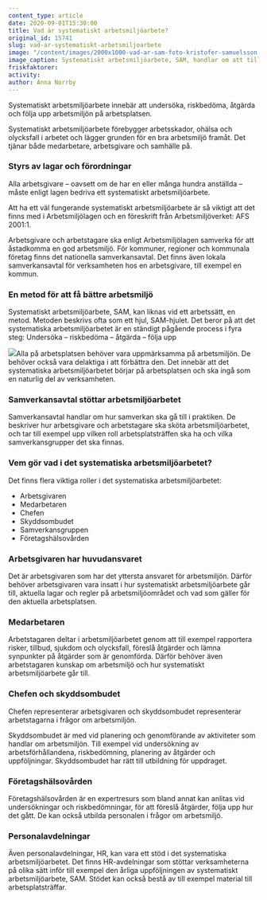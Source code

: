 ```yaml
---
content_type: article
date: 2020-09-01T15:30:00
title: Vad är systematiskt arbetsmiljöarbete?
original_id: 15741
slug: vad-ar-systematiskt-arbetsmiljoarbete
image: "/content/images/2000x1000-vad-ar-sam-foto-kristofer-samuelsson.jpg"
image_caption: Systematiskt arbetsmiljöarbete, SAM, handlar om att tillsammans undersöka arbetsmiljön och bedöma riskerna. När riskerna är åtgärdade börjar arbetet om igen.
friskfaktorer:
activity:
author: Anna Norrby
---
```


Systematiskt arbetsmiljöarbete innebär att undersöka, riskbedöma, åtgärda och följa upp arbetsmiljön på arbetsplatsen.

Systematiskt arbetsmiljöarbete förebygger arbetsskador, ohälsa och olycksfall i arbetet och lägger grunden för en bra arbetsmiljö framåt. Det tjänar både medarbetare, arbetsgivare och samhälle på.

### Styrs av lagar och förordningar

Alla arbetsgivare – oavsett om de har en eller många hundra anställda – måste enligt lagen bedriva ett systematiskt arbetsmiljöarbete.

Att ha ett väl fungerande systematiskt arbetsmiljöarbete är så viktigt att det finns med i Arbetsmiljölagen och en föreskrift från Arbetsmiljöverket: AFS 2001:1.

Arbetsgivare och arbetstagare ska enligt Arbetsmiljölagen samverka för att åstadkomma en god arbetsmiljö. För kommuner, regioner och kommunala företag finns det nationella samverkansavtal. Det finns även lokala samverkansavtal för verksamheten hos en arbetsgivare, till exempel en kommun.

### En metod för att få bättre arbetsmiljö

Systematiskt arbetsmiljöarbete, SAM, kan liknas vid ett arbetssätt, en metod. Metoden beskrivs ofta som ett hjul, SAM-hjulet. Det beror på att det systematiska arbetsmiljöarbetet är en ständigt pågående process i fyra steg: Undersöka – riskbedöma – åtgärda – följa upp

[![](https://www.suntarbetsliv.se/wp-content/uploads/2020/09/0-SAM-hjul-e1600347905731.png)](https://www.suntarbetsliv.se/wp-content/uploads/2020/09/0-SAM-hjul-e1600347905731.png)Alla på arbetsplatsen behöver vara uppmärksamma på arbetsmiljön. De behöver också vara delaktiga i att förbättra den. Det innebär att det systematiska arbetsmiljöarbetet börjar på arbetsplatsen och ska ingå som en naturlig del av verksamheten.

### Samverkansavtal stöttar arbetsmiljöarbetet

Samverkansavtal handlar om hur samverkan ska gå till i praktiken. De beskriver hur arbetsgivare och arbetstagare ska sköta arbetsmiljöarbetet, och tar till exempel upp vilken roll arbetsplatsträffen ska ha och vilka samverkansgrupper det ska finnas.

### Vem gör vad i det systematiska arbetsmiljöarbetet?

Det finns flera viktiga roller i det systematiska arbetsmiljöarbetet:

- Arbetsgivaren
- Medarbetaren
- Chefen
- Skyddsombudet
- Samverkansgruppen
- Företagshälsovården

### Arbetsgivaren har huvudansvaret

Det är arbetsgivaren som har det yttersta ansvaret för arbetsmiljön. Därför behöver arbetsgivaren vara insatt i hur systematiskt arbetsmiljöarbete går till, aktuella lagar och regler på arbetsmiljöområdet och vad som gäller för den aktuella arbetsplatsen.

### Medarbetaren

Arbetstagaren deltar i arbetsmiljöarbetet genom att till exempel rapportera risker, tillbud, sjukdom och olycksfall, föreslå åtgärder och lämna synpunkter på åtgärder som är genomförda. Därför behöver även arbetstagaren kunskap om arbetsmiljö och hur systematiskt arbetsmiljöarbete går till.

### Chefen och skyddsombudet

Chefen representerar arbetsgivaren och skyddsombudet representerar arbetstagarna i frågor om arbetsmiljön.

Skyddsombudet är med vid planering och genomförande av aktiviteter som handlar om arbetsmiljön. Till exempel vid undersökning av arbetsförhållandena, riskbedömning, planering av åtgärder och uppföljningar. Skyddsombudet har rätt till utbildning för uppdraget.

### Företagshälsovården

Företagshälsovården är en expertresurs som bland annat kan anlitas vid undersökningar och riskbedömningar, för att föreslå åtgärder, följa upp hur det gått. De kan också utbilda personalen i frågor om arbetsmiljö.

### Personalavdelningar

Även personalavdelningar, HR, kan vara ett stöd i det systematiska arbetsmiljöarbetet. Det finns HR-avdelningar som stöttar verksamheterna på olika sätt inför till exempel den årliga uppföljningen av systematiskt arbetsmiljöarbete, SAM. Stödet kan också bestå av till exempel material till arbetsplatsträffar.
